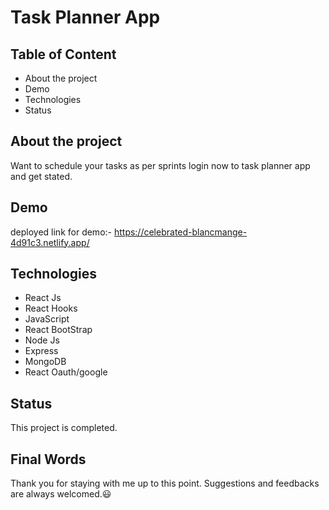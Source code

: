 # Task Planner App


## Table of Content

- About the project
- Demo
- Technologies
- Status


## About the project

Want to schedule your tasks as per sprints login now to task planner app and get stated.



## Demo

deployed link for demo:- https://celebrated-blancmange-4d91c3.netlify.app/


## Technologies

- React Js
- React Hooks
- JavaScript
- React BootStrap
- Node Js
- Express
- MongoDB
- React Oauth/google

## Status

This project is completed.

## Final Words

Thank you for staying with me up to this point. Suggestions and feedbacks are always welcomed.😃
